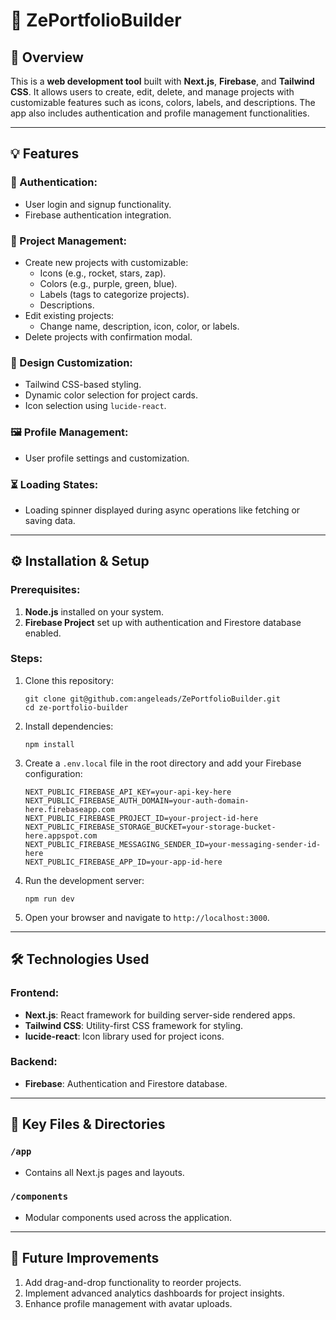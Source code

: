 
# 🚀 ZePortfolioBuilder

## 📖 Overview

This is a **web development tool** built with **Next.js**, **Firebase**, and **Tailwind CSS**. It allows users to create, edit, delete, and manage projects with customizable features such as icons, colors, labels, and descriptions. The app also includes authentication and profile management functionalities.

---

## 💡 Features

### 🔑 Authentication:
- User login and signup functionality.
- Firebase authentication integration.

### 📁 Project Management:
- Create new projects with customizable:
  - Icons (e.g., rocket, stars, zap).
  - Colors (e.g., purple, green, blue).
  - Labels (tags to categorize projects).
  - Descriptions.
- Edit existing projects:
  - Change name, description, icon, color, or labels.
- Delete projects with confirmation modal.

### 🎨 Design Customization:
- Tailwind CSS-based styling.
- Dynamic color selection for project cards.
- Icon selection using `lucide-react`.

### 🖼 Profile Management:
- User profile settings and customization.

### ⏳ Loading States:
- Loading spinner displayed during async operations like fetching or saving data.

---

## ⚙️ Installation & Setup

### Prerequisites:
1. **Node.js** installed on your system.
2. **Firebase Project** set up with authentication and Firestore database enabled.

### Steps:
1. Clone this repository:

    ```
    git clone git@github.com:angeleads/ZePortfolioBuilder.git
    cd ze-portfolio-builder
    ```

2. Install dependencies:
    ```
    npm install
    ```

3. Create a `.env.local` file in the root directory and add your Firebase configuration:

    ```
    NEXT_PUBLIC_FIREBASE_API_KEY=your-api-key-here
    NEXT_PUBLIC_FIREBASE_AUTH_DOMAIN=your-auth-domain-here.firebaseapp.com
    NEXT_PUBLIC_FIREBASE_PROJECT_ID=your-project-id-here
    NEXT_PUBLIC_FIREBASE_STORAGE_BUCKET=your-storage-bucket-here.appspot.com
    NEXT_PUBLIC_FIREBASE_MESSAGING_SENDER_ID=your-messaging-sender-id-here
    NEXT_PUBLIC_FIREBASE_APP_ID=your-app-id-here
    ```

4. Run the development server:

    ```
    npm run dev
    ```

5. Open your browser and navigate to `http://localhost:3000`.

---

## 🛠 Technologies Used

### Frontend:
- **Next.js**: React framework for building server-side rendered apps.
- **Tailwind CSS**: Utility-first CSS framework for styling.
- **lucide-react**: Icon library used for project icons.

### Backend:
- **Firebase**: Authentication and Firestore database.

---

## 📂 Key Files & Directories

### `/app`
- Contains all Next.js pages and layouts.

### `/components`
- Modular components used across the application.

---

## 🚧 Future Improvements

1. Add drag-and-drop functionality to reorder projects.
2. Implement advanced analytics dashboards for project insights.
3. Enhance profile management with avatar uploads.